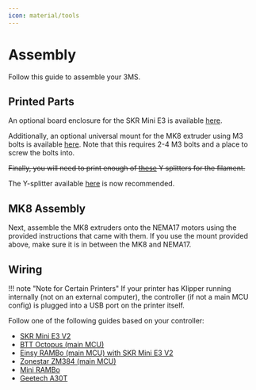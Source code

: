 ```yaml
---
icon: material/tools
---
```


# Assembly

Follow this guide to assemble your 3MS.

## Printed Parts

An optional board enclosure for the SKR Mini E3 is available [here](https://www.printables.com/model/459809-bigtreetech-skr-mini-e3-v3-enclosure).

Additionally, an optional universal mount for the MK8 extruder using M3 bolts is available [here](../assets/stls/mk8m3.stl). Note that this requires 2-4 M3 bolts and a place to screw the bolts into.

~~Finally, you will need to print enough of [these](https://www.printables.com/model/541678-bambu-ams-no-catch-y-splitter-pc4-m10) Y splitters for the filament.~~

The Y-splitter available [here](https://www.printables.com/model/122982-mini-splitter-v2-for-mmu21s-mod-pc4-01-fitting-ver) is now recommended.

## MK8 Assembly

Next, assemble the MK8 extruders onto the NEMA17 motors using the provided instructions that came with them. If you use the mount provided above, make sure it is in between the MK8 and NEMA17. 

## Wiring

!!! note "Note for Certain Printers"
    If your printer has Klipper running internally (not on an external computer), the controller (if not a main MCU config) is plugged into a USB port on the printer itself.

Follow one of the following guides based on your controller:

- [SKR Mini E3 V2](skrminie3v2.md#wiring)
- [BTT Octopus (main MCU)](bttoctopusmain.md#wiring)
- [Einsy RAMBo (main MCU) with SKR Mini E3 V2](einsyrambo-skrminie3v2.md)
- [Zonestar ZM384 (main MCU)](zm384main.md)
- [Mini RAMBo](minirambo.md)
- [Geetech A30T](geetech-a30t.md)